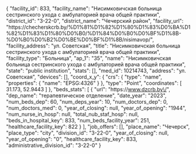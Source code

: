 {
    "facility_id": 833,
    "facility_name": "Нисимковичская больница сестринского ухода с амбулаторией врача общей практики",
    "district_id": "3-22-0",
    "district_name": "Чечерский район",
    "facility_url": "https:\/\/checherskcrb.by\/%D1%81%D1%82%D1%80%D1%83%D0%BA%D1%82%D1%83%D1%80%D0%B0\/%D1%84%D0%B0%D0%BF%D1%8B-%D0%B0%D0%B2%D0%BE%D0%BF%D1%8B\/nisimavop\/",
    "facility_address": "ул. Советская",
    "title": "Нисимковичская больница сестринского ухода с амбулаторией врача общей практики",
    "facility_type": "Больница",
    "ap_1": "35",
    "name": "Нисимковичская больница сестринского ухода с амбулаторией врача общей практики",
    "state": "public institution",
    "stats": [],
    "med_id": 10214743,
    "address": "ул. Советская",
    "devices": [],
    "coord_x_y": {
        "crs": {
            "type": "name",
            "properties": {
                "name": "EPSG:4326"
            }
        },
        "type": "Point",
        "coordinates": [
            31.173,
            52.9443
        ]
    },
    "beds_stats": [
        {
            "url": "https:\/\/www.dzcrb.by\/",
            "dep_name": "терапевтическое отделение",
            "date_year": "2023",
            "num_beds_dep": 60,
            "num_deps_year": 10,
            "num_doctors_dep": 0,
            "num_doctors_med": 0,
            "year_of_closing": null,
            "year_of_opening": "1944",
            "num_nurse_in_hosp": null,
            "total_nub_staf_hosp": null,
            "beds_in_hospital_key": 833,
            "num_beds_facility_year": 251,
            "healthcare_facility_key": 822
        }
    ],
    "job_offers": [],
    "place_name": "Чечерск",
    "place_type": "city",
    "division_id": "3-22-0",
    "year_of_closing": null,
    "year_of_opening": "0",
    "healthcare_facility_key": 833,
    "administrative_division_id": "3-22-0"
}